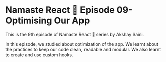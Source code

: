 # Namaste React 🚀 Episode 09- Optimising Our App

<p>This is the 9th episode of Namaste React 🚀 series by Akshay Saini.</p>
<p>In this episode, we studied about optimization of the app. We learnt about the practices to keep our code clean, readable and modular. We also learnt to create and use custom hooks.</p>